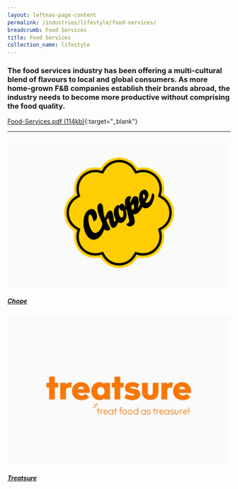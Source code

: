 ```yaml
---
layout: leftnav-page-content
permalink: /industries/lifestyle/food-services/
breadcrumb: Food Services
title: Food Services
collection_name: lifestyle
---
```


### The food services industry has been offering a multi-cultural blend of flavours to local and global consumers. As more home-grown F&B companies establish their brands abroad, the industry needs to become more productive without comprising the food quality.

[Food-Services.pdf (114kb)](/images/PDF/Lifestyle/Food-Services.pdf){:target="_blank"}

---

<div>
	<div class="row is-multiline">
		<div class="col is-half-tablet padding--bottom--lg">
			<a href="/industries/lifestyle/food-services/chope/" class="project-link">
				<img src="/images/Chope-Logo-Standard.png" alt="Chope" class="project-image">
				<div class="project-card">
					<div class="project-title margin--bottom--xs">
						<h5><b>Chope</b></h5>
					</div>
				</div>
			</a>
	  	</div>
		<div class="col is-half-tablet padding--bottom--lg">
			<a href="/industries/lifestyle/food-services/treatsure/" class="project-link">
				<img src="/images/treatsure.png" alt="Chope" class="project-image">
				<div class="project-card">
					<div class="project-title margin--bottom--xs">
						<h5><b>Treatsure</b></h5>
					</div>
				</div>
			</a>
	  	</div>
    </div>
</div>
